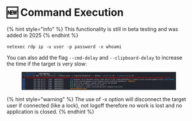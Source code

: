# 🆕 Command Execution

{% hint style="info" %}
This functionality is still in beta testing and was added in 2025
{% endhint %}

```
netexec rdp ip -u user -p password -x whoami
```

You can also add the flag `--cmd-delay` and `--clipboard-delay` to increase the time if the target is very slow:          &#x20;

<figure><img src="../.gitbook/assets/image.png" alt=""><figcaption></figcaption></figure>

{% hint style="warning" %}
The use of -x option will disconnect the target user if connected (like a lock), not logoff therefore no work is lost and no application is closed.
{% endhint %}



